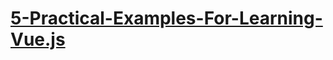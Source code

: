 # <a href="https://tutorialzine.com/2016/03/5-practical-examples-for-learning-vue-js" target="_blank">5-Practical-Examples-For-Learning-Vue.js</a>